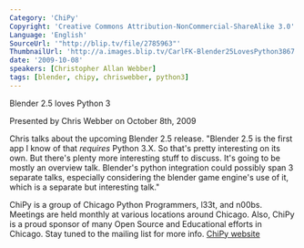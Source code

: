 ```yaml
---
Category: 'ChiPy'
Copyright: 'Creative Commons Attribution-NonCommercial-ShareAlike 3.0'
Language: 'English'
SourceUrl: '"http://blip.tv/file/2785963"'
ThumbnailUrl: 'http://a.images.blip.tv/CarlFK-Blender25LovesPython3867.png'
date: '2009-10-08'
speakers: [Christopher Allan Webber]
tags: [blender, chipy, chriswebber, python3]
---
```

Blender 2.5 loves Python 3

Presented by Chris Webber on October 8th, 2009

Chris talks about the upcoming Blender 2.5 release. "Blender 2.5 is the first
app I know of that *requires* Python 3.X. So that's pretty interesting on its
own. But there's plenty more interesting stuff to discuss. It's going to be
mostly an overview talk. Blender's python integration could possibly span 3
separate talks, especially considering the blender game engine's use of it,
which is a separate but interesting talk."

ChiPy is a group of Chicago Python Programmers, l33t, and n00bs. Meetings are
held monthly at various locations around Chicago. Also, ChiPy is a proud
sponsor of many Open Source and Educational efforts in Chicago. Stay tuned to
the mailing list for more info. [ChiPy website](http://chipy.org/)

